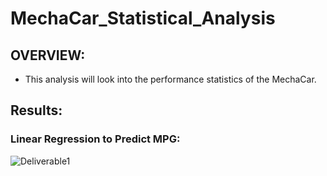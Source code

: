 # MechaCar_Statistical_Analysis
## OVERVIEW:
- This analysis will look into the performance statistics of the MechaCar.
## Results:
### Linear Regression to Predict MPG:
![Deliverable1](https://user-images.githubusercontent.com/93515126/160767577-de76279d-8f7e-4a6f-b81b-9915ba9db227.png)

